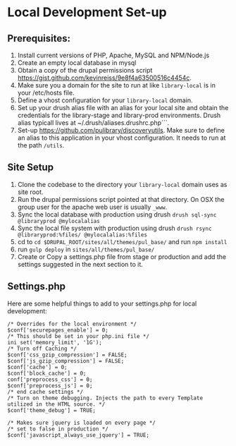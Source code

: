 # Local Development Set-up  

## Prerequisites: 

1. Install current versions of PHP, Apache, MySQL and NPM/Node.js
2. Create an empty local database in mysql
3. Obtain a copy of the drupal permissions script https://gist.github.com/kevinreiss/9e8f4a63500516c4454c.
4. Make sure you a domain for the site to run at like `library-local` is in your /etc/hosts file.
5. Define a vhost configuration for your `library-local` domain. 
6. Set up your drush alias file with an alias for your local site and obtain the credentials for the library-stage and library-prod environments. Drush alias typicall lives at ~/.drush/aliases.drushrc.php```.
7. Set-up https://github.com/pulibrary/discoveryutils. Make sure to define an alias to this application in your vhost configuration. It needs to run at the path ```/utils```.

## Site Setup

1. Clone the codebase to the directory your `library-local` domain uses as site root.
2. Run the drupal permissions script pointed at that directory. On OSX the group user for the apache web user is usually ```_www```.  
3. Sync the local database with production using drush ```drush sql-sync @libraryprod @mylocalalias```
4. Sync the local file system with production using drush ```drush rsync @libraryprod:%files/ @mylocalalias:%files```
5. cd to `cd $DRUPAL_ROOT/sites/all/themes/pul_base/` and run `npm install`
6. run `gulp deploy` in `sites/all/themes/pul_base/`
7. Create or Copy a settings.php file from stage or production and add the settings suggested in the next section to it.

## Settings.php 
Here are some helpful things to add to your settings.php for local development:
```
/* Overrides for the local environment */
$conf['securepages_enable'] = 0;
/* This should be set in your php.ini file */
ini_set('memory_limit', '1G');
/* Turn off Caching */
$conf['css_gzip_compression'] = FALSE;
$conf['js_gzip_compression'] = FALSE;
$conf['cache'] = 0;
$conf['block_cache'] = 0;
conf['preprocess_css'] = 0;
$conf['preprocess_js'] = 0;
/* end cache settings */
/* Turn on theme debugging. Injects the path to every Template utilized in the HTML source. */
$conf['theme_debug'] = TRUE;

/* Makes sure jquery is loaded on every page */
/* set to false in production */
$conf['javascript_always_use_jquery'] = TRUE;
```
